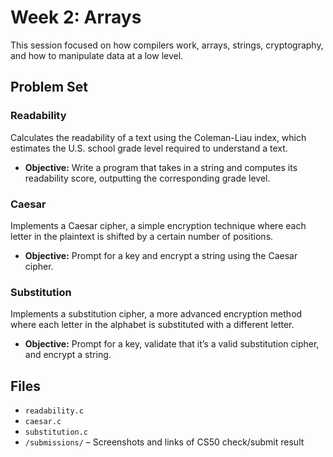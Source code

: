 # Week 2: Arrays

This session focused on how compilers work, arrays, strings, cryptography, and how to manipulate data at a low level.

## Problem Set

### Readability
Calculates the readability of a text using the Coleman-Liau index, which estimates the U.S. school grade level required to understand a text.

- **Objective:** Write a program that takes in a string and computes its readability score, outputting the corresponding grade level.

### Caesar
Implements a Caesar cipher, a simple encryption technique where each letter in the plaintext is shifted by a certain number of positions.

- **Objective:** Prompt for a key and encrypt a string using the Caesar cipher.

### Substitution
Implements a substitution cipher, a more advanced encryption method where each letter in the alphabet is substituted with a different letter.

- **Objective:** Prompt for a key, validate that it’s a valid substitution cipher, and encrypt a string.

## Files

- `readability.c`  
- `caesar.c`  
- `substitution.c`  
- `/submissions/` – Screenshots and links of CS50 check/submit result
